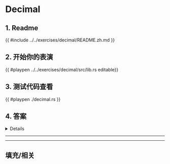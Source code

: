 # Decimal
## 1. Readme

 {{ #include ../../exercises/decimal/README.zh.md }}

 ## 2. 开始你的表演

 {{ #playpen ../../exercises/decimal/src/lib.rs editable}}

 ## 3. 测试代码查看

 {{ #playpen ./decimal.rs }}

 ## 4. 答案

 <details>

 {{ #playpen ../../exercises/decimal/example.rs }}

 </details>

 ---
 ---

 ## 填充/相关


